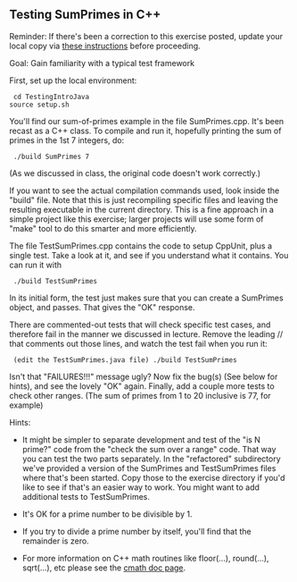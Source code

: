 ## Testing SumPrimes in C++

Reminder: If there's been a correction to this exercise posted, update your local copy via [these instructions](https://docs.google.com/document/d/1g3b2e7wf3mWaIZ4U6MkNR5B4fQuO71y6Q341LGs45HQ/edit?usp=sharing) before proceeding.

Goal: Gain familiarity with a typical test framework

First, set up the local environment:
 <CODE><PRE>
   cd TestingIntroJava
   source setup.sh
 </PRE></code>

You'll find our sum-of-primes example in the file SumPrimes.cpp.  It's been recast as a C++ class. To compile and run it, hopefully printing the sum of primes in the 1st 7 integers, do:

 <CODE><PRE>
   ./build
   SumPrimes 7
 </PRE></code>
(As we discussed in class, the original code doesn't work correctly.)

If you want to see the actual compilation commands used, look inside the "build" file. Note that this is just recompiling specific files and leaving the resulting executable in the current directory. This is a fine approach in a simple project like this exercise; larger projects will use some form of "make" tool to do this smarter and more efficiently.

The file TestSumPrimes.cpp contains the code to setup CppUnit, plus a single test. Take a look at it, and see if you understand what it contains. You can run it with

 <CODE><PRE>
  ./build
  TestSumPrimes
 </PRE></code>

In its initial form, the test just makes sure that you can create a SumPrimes object, and passes. That gives the "OK" response.

There are commented-out tests that will check specific test cases, and therefore fail in the manner we discussed in lecture. Remove the leading // that comments out those lines, and watch the test fail when you run it:

 <CODE><PRE>
  (edit the TestSumPrimes.java file)
  ./build
  TestSumPrimes
 </PRE></code>

Isn't that "FAILURES!!!" message ugly? Now fix the bug(s) (See below for hints), and see the lovely "OK" again. Finally, add a couple more tests to check other ranges. (The sum of primes from 1 to 20 inclusive is 77, for example)

Hints:

 - It might be simpler to separate development and test of the "is N prime?" code from the "check the sum over a range" code. That way you can test the two parts separately. In the "refactored" subdirectory we've provided a version of the SumPrimes and TestSumPrimes files where that's been started. Copy those to the exercise directory if you'd like to see if that's an easier way to work. You might want to add additional tests to TestSumPrimes.

 - It's OK for a prime number to be divisible by 1.

 - If you try to divide a prime number by itself, you'll find that the remainder is zero.

 - For more information on C++ math routines like floor(...), round(...), sqrt(...), etc please see the <a href="https://cplusplus.com/reference/cmath/sqrt/">cmath doc page</a>.
